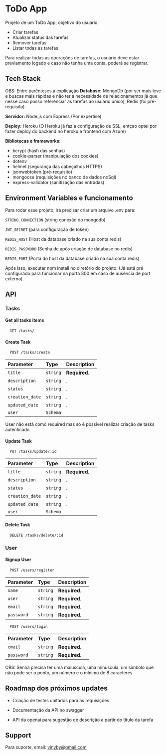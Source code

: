 
# ToDo App

Projeto de um ToDo App, objetivo do usuário:
- Criar tarefas
- Atualizar status das tarefas
- Remover tarefas
- Listar todas as tarefas

Para realizar todas as operações de tarefas, o usuário deve estar previamento logado e caso não tenha uma conta, poderá se registrar.




## Tech Stack
OBS: Entre parênteses a explicação
**Database:** 
MongoDb (por ser mais leve e buscas mais rápidas e não ter a necessidade de relacionamentos já que nesse caso posso referenciar as tarefas ao usuário único), 
Redis (foi pré-requisito)

**Servidor:** 
Node.js com Express (Por expertise)

**Deploy:** Heroku (O Heroku já faz a configuração de SSL, entçao optei por fazer deploy do backend no heroku e frontend com Azure)

**Bibliotecas e frameworks**: 
- bcrypt (hash das senhas)
- cookie-parser (manipulação dos cookies)
- dotenv 
- helmet (segurança das cabeçalhos HTTPS)
- jsonwebtoken (pré-requisito) 
- mongoose (requisições no banco de dados noSql)
- express-validator (sanitização das entradas)

## Environment Variables e funcionamento

Para rodar esse projeto, irá precisar criar um arquivo .env para:

`STRING_CONNECTION` (string conexão do mongodb)

`JWT_SECRET` (para configuração de token)

`REDIS_HOST` (Host da database criado na sua conta redis)

`REDIS_PASSWORD` (Senha de após criação de database no redis)

`REDIS_PORT` (Porta do host da database criado na sua conta redis)

Após isso, executar npm install no diretório do projeto. (Já está pré configurado para funcionar na porta 300 em caso de ausência de port externo).



## API

### Tasks

#### Get all tasks items

```http
  GET /tasks/
```

#### Create Task

```http
  POST /tasks/create
```

| Parameter | Type     | Description                       |
| :-------- | :------- | :-------------------------------- |
| `title`      | `string` | **Required**.|
| `description`      | `string` | .|
| `status`      | `string` | .|
| `creation_date`      | `string` | .|
| `updated_date`      | `string` | .|
| `user`      | `Schema` | |

User não está como required mas só é possível realizar criação de tasks autenticado

#### Update Task

```http
  PUT /tasks/update/:id
```

| Parameter | Type     | Description                       |
| :-------- | :------- | :-------------------------------- |
| `title`      | `string` | **Required**.|
| `description`      | `string` | .|
| `status`      | `string` | .|
| `creation_date`      | `string` | .|
| `updated_date`      | `string` | .|
| `user`      | `Schema` | |

#### Delete Task

```http
  DELETE /tasks/delete/:id
```

### User

#### Signup User

```http
  POST /users/register
```

| Parameter | Type     | Description                       |
| :-------- | :------- | :-------------------------------- |
| `name`      | `string` | **Required**.|
| `user`      | `string` | **Required**.|
| `email`      | `string`| **Required**.|
| `password`      | `string` | **Required**.|



```http
  POST /users/login
```

| Parameter | Type     | Description                       |
| :-------- | :------- | :-------------------------------- |
| `email`      | `string`| **Required**.|
| `password`      | `string` | **Required**.|


OBS: Senha precisa ter uma maiuscula, uma minuscula, um símbolo que não pode ser o ponto, um número e o mínimo de 8 caracteres

## Roadmap dos próximos updates

- Criação de testes unitários para as requisições

- Documentação da API no swagger

- API da openai para sugestão de descrição a partir do título da tarefa

## Support

Para suporte, email: vinyby@gmail.com

